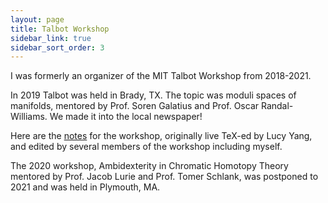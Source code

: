 ```yaml
---
layout: page
title: Talbot Workshop
sidebar_link: true
sidebar_sort_order: 3
---
```


I was formerly an organizer of the MIT Talbot Workshop from 2018-2021.

In 2019 Talbot was held in Brady, TX. The topic was moduli spaces of manifolds, mentored by Prof. Soren Galatius and Prof. Oscar Randal-Williams. We made it into the local newspaper!

Here are the [notes](https://www.dropbox.com/sh/741rbybzkif4ngz/AACr9xpeRxcajQi5mPHUfa5Sa?dl=0) for the workshop, originally live TeX-ed by Lucy Yang, and edited by several members of the workshop including myself.

The 2020 workshop, Ambidexterity in Chromatic Homotopy Theory mentored by Prof. Jacob Lurie and Prof. Tomer Schlank, was postponed to 2021 and was held in Plymouth, MA. 
